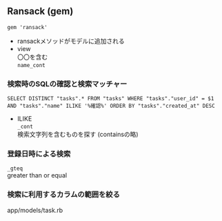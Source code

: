 ## Ransack (gem)
`gem 'ransack'`
- ransackメソッドがモデルに追加される
- view  
〇〇を含む  
`name_cont`

### 検索時のSQLの確認と検索マッチャー
```
SELECT DISTINCT "tasks".* FROM "tasks" WHERE "tasks"."user_id" = $1 AND "tasks"."name" ILIKE '%確認%' ORDER BY "tasks"."created_at" DESC
```
- ILIKE  
`_cont`  
検索文字列を含むものを探す
(containsの略)

### 登録日時による検索
`_gteq`  
greater than or equal

### 検索に利用するカラムの範囲を絞る
app/models/task.rb



